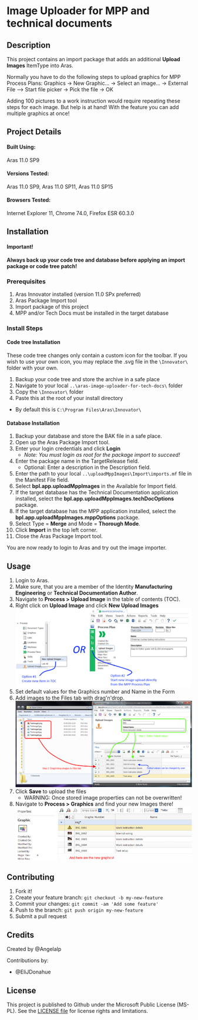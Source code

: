 # Image Uploader for MPP and technical documents

## Description

This project contains an import package that adds an additional **Upload Images** ItemType into Aras.

Normally you have to do the following steps to upload graphics for MPP Process Plans:
Graphics -> New Graphic… -> Select an image… ->  External File –> Start file picker -> Pick the file -> OK

Adding 100 pictures to a work instruction would require repeating these steps for each image.
But help is at hand!
With the feature you can add multiple graphics at once!

## Project Details

#### Built Using:
Aras 11.0 SP9

#### Versions Tested:
Aras 11.0 SP9, Aras 11.0 SP11, Aras 11.0 SP15

#### Browsers Tested:
Internet Explorer 11, Chrome 74.0, Firefox ESR 60.3.0

## Installation

#### Important!
**Always back up your code tree and database before applying an import package or code tree patch!**

### Prerequisites

1. Aras Innovator installed (version 11.0 SPx preferred)
2. Aras Package Import tool
3. Import package of this project
4. MPP and/or Tech Docs must be installed in the target database

### Install Steps

#### Code tree Installation
These code tree changes only contain a custom icon for the toolbar. If you wish to use your own icon, you may replace the .svg file in the `\Innovator\` folder with your own.

1. Backup your code tree and store the archive in a safe place
2. Navigate to your local `..\aras-image-uploader-for-tech-docs\` folder
3. Copy the `\Innovator\` folder 
4. Paste this at the root of your install directory
+ By default this is `C:\Program Files\Aras\Innovator\`

#### Database Installation
1. Backup your database and store the BAK file in a safe place.
2. Open up the Aras Package Import tool.
3. Enter your login credentials and click **Login**
    * _Note: You must login as root for the package import to succeed!_
4. Enter the package name in the TargetRelease field.
    * Optional: Enter a description in the Description field.
5. Enter the path to your local `..\uploadMppImages\Import\imports.mf` file in the Manifest File field.
6. Select **bpl.app.uploadMppImages** in the Available for Import field.
7. If the target database has the Technical Documentation application installed, select the **bpl.app.uploadMppImages.techDocOptions** package.
8. If the target database has the MPP application installed, select the **bpl.app.uploadMppImages.mppOptions** package.
9. Select Type = **Merge** and Mode = **Thorough Mode**.
10. Click **Import** in the top left corner.
11. Close the Aras Package Import tool.

You are now ready to login to Aras and try out the image importer.

## Usage

1. Login to Aras.
2. Make sure, that you are a member of the Identity **Manufacturing Engineering** or **Technical Documentation Author**.
3. Navigate to **Process > Upload Image** in the table of contents (TOC).
4. Right click on **Upload Image** and click **New Upload Images** 
![aras-image-uploader-for-tech-docs](./Screenshots/1_StartUploader.png)
5. Set default values for the Graphics number and Name in the Form
6. Add images to the Files tab with drag'n'drop.
![aras-image-uploader-for-tech-docs](./Screenshots/2_UploadImages.png)
7. Click **Save** to upload the files
    * WARNING: Once stored image properties can not be overwritten!
8. Navigate to **Process > Graphics** and find your new Images there!
![aras-image-uploader-for-tech-docs](./Screenshots/3_Result.png)

## Contributing

1. Fork it!
2. Create your feature branch: `git checkout -b my-new-feature`
3. Commit your changes: `git commit -am 'Add some feature'`
4. Push to the branch: `git push origin my-new-feature`
5. Submit a pull request

## Credits

Created by @AngelaIp

Contributions by:
* @EliJDonahue

## License

This project is published to Github under the Microsoft Public License (MS-PL). See the [LICENSE file](./LICENSE.md) for license rights and limitations.
